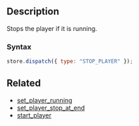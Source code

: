 ## Description

Stops the player if it is running.

### Syntax

```javascript
store.dispatch({ type: "STOP_PLAYER" });
```

## Related

- [set_player_running](./set_player_running.md)
- [set_player_stop_at_end](./set_player_stop_at_end.md)
- [start_player](./start_player.md)
